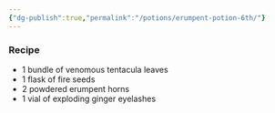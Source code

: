 ```yaml
---
{"dg-publish":true,"permalink":"/potions/erumpent-potion-6th/"}
---
```


### Recipe
* 1 bundle of venomous tentacula leaves
* 1 flask of fire seeds
* 2 powdered erumpent horns
* 1 vial of exploding ginger eyelashes